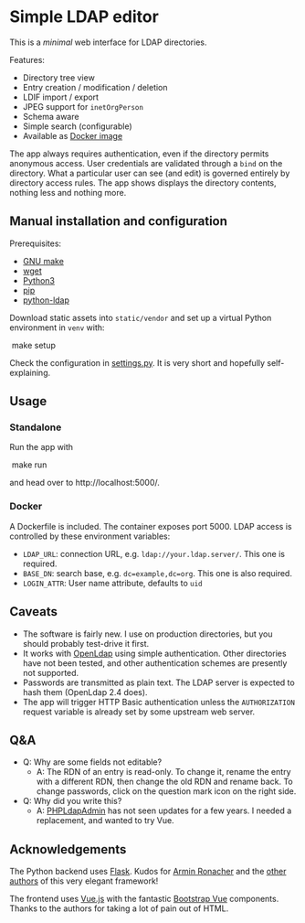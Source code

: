 # Simple LDAP editor

This is a *minimal* web interface for LDAP directories. 

Features:
* Directory tree view
* Entry creation / modification / deletion
* LDIF import / export
* JPEG support for `inetOrgPerson`
* Schema aware
* Simple search (configurable)
* Available as [Docker image](https://hub.docker.com/r/dnknth/ldap-ui/)

The app always requires authentication, even if the directory permits anonymous access. User credentials are validated through a `bind` on the directory. What a particular user can see (and edit) is governed entirely by directory access rules. The app shows displays the directory contents, nothing less and nothing more. 

## Manual installation and configuration

Prerequisites:
* [GNU make](https://www.gnu.org/software/make/)
* [wget](https://www.gnu.org/software/wget/)
* [Python3](https://www.python.org)
* [pip](https://packaging.python.org/tutorials/installing-packages/)
* [python-ldap](https://pypi.org/project/python-ldap/)

Download static assets into `static/vendor` and set up a virtual Python environment in `venv` with:

​    make setup

Check the configuration in [settings.py](settings.py). It is very short and hopefully self-explaining. 

## Usage

### Standalone

Run the app with

​    make run

and head over to http://localhost:5000/.

### Docker

A Dockerfile is included. The container exposes port 5000. LDAP access is controlled by these environment variables:

* `LDAP_URL`: connection URL, e.g. `ldap://your.ldap.server/`. This one is required.
* `BASE_DN`: search base, e.g. `dc=example,dc=org`. This one is also required.
* `LOGIN_ATTR`: User name attribute, defaults to `uid`

## Caveats

* The software is fairly new. I use on production directories, but you should probably test-drive it first.
* It works with [OpenLdap](http://www.openldap.org) using simple authentication. Other directories have not been tested, and other authentication schemes are presently not supported.
* Passwords are transmitted as plain text. The LDAP server is expected to hash them (OpenLdap 2.4 does).
* The app will trigger HTTP Basic authentication unless the `AUTHORIZATION` request variable is already set by some upstream web server.

## Q&A
* Q: Why are some fields not editable?
  * A: The RDN of an entry is read-only. To change it, rename the entry with a different RDN, then change the old RDN and rename back. To change passwords, click on the question mark icon on the right side.
* Q: Why did you write this?
  * A: [PHPLdapAdmin](http://phpldapadmin.sf.net/) has not seen updates for a few years. I needed a replacement, and wanted to try Vue.

## Acknowledgements

The Python backend uses [Flask](http://flask.pocoo.org/). Kudos for [Armin Ronacher](http://lucumr.pocoo.org) and the [other authors](http://flask.pocoo.org/docs/1.0/license/#authors) of this very elegant framework!

The  frontend uses [Vue.js](https://vuejs.org) with the fantastic [Bootstrap Vue](https://bootstrap-vue.js.org) components. Thanks to the authors for taking a lot of pain out of HTML.
